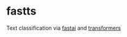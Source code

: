 # fastts

Text classification via [fastai][] and [transformers][]

[fastai]: https://www.fast.ai/
[transformers]: https://www.fast.ai/
